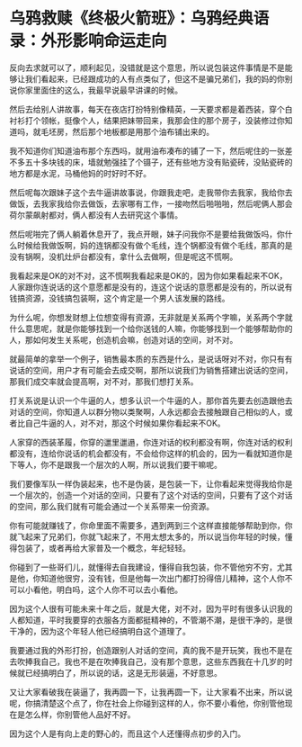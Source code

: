 # 乌鸦救赎《终极火箭班》：乌鸦经典语录：外形影响命运走向

反向去求就可以了，顺利起见，没错就是这个意思，所以说包装这件事情是不是能够让我们看起来，已经跟成功的人有点类似了，但这不是骗兄弟们，我的妈的你别说你家里面住的这么，我最早说最早讲课的时候。

然后去给别人讲故事，每天在夜店打扮特别像精英，一天要求都是着西装，穿个白衬衫打个领帐，挺像个人，结果把妹带回来，我那会住的那个房子，没装修过你知道吗，就毛坯房，然后那个地板都是用那个油布铺出来的。

我不知道你们知道油布那个东西吗，就用油布凑布的铺了一下，然后呢住的一张差不多五十多块钱的床，墙就勉强挂了个镊子，还有些地方没有贴瓷砖，没贴瓷砖的地方都是水泥，马桶他妈的时好时不好。

然后呢每次跟妹子这个去牛逼讲故事说，你跟我走吧，走我带你去我家，我给你去做饭，去我家我给你去做饭，去家哪有工作，一接吻然后啪啪啪，然后呢俩人那会荷尔蒙飙射都对，俩人都没有人去研究这个事情。

然后呢啪完了俩人躺着休息开了，我点开眼，妹子问我你不是要给我做饭吗，你什么时候给我做饭啊，妈的连锅都没有做个毛线，连个锅都没有做个毛线，那真的是没有锅啊，没机灶炉台都没有，拿什么去做啊，但是呢这不慌啊。

我看起来是OK的对不对，这不慌啊我看起来是OK的，因为你如果看起来不OK，人家跟你连说话的这个意愿都是没有的，连这个说话的意愿都是没有的，所以说有钱搞资源，没钱搞包装啊，这个肯定是一个男人该发展的路线。

为什么呢，你想发财想上位想变得有资源，无非就是关系两个字嘛，关系两个字就什么意思呢，就是你能够找到一个给你送钱的人嘛，你能够找到一个能够帮助你的人，那如何发生关系呢，创造机会嘛，创造对话的空间，对不对。

就最简单的拿举一个例子，销售最本质的东西是什么，是说话呀对不对，你只有有说话的空间，用户才有可能会去成交啊，那所以说我们为销售搭建出说话的空间，那我们成交率就会提高啊，对不对，那我们想打关系。

打关系说是认识一个牛逼的人，想多认识一个牛逼的人，那你首先要去创造跟他去对话的空间，你知道人以群分物以类聚啊，人永远都会去接触跟自己相似的人，或者比自己牛逼的人，对不对，那这个时候如果你看起来不OK。

人家穿的西装革履，你穿的邋里邋遢，你连对话的权利都没有啊，你连对话的权利都没有，连给你说话的机会都没有，不会给你这样的机会的，因为一看就知道你是下等人，你不是跟我一个层次的人啊，所以说我们要干嘛呢。

我们要像军队一样伪装起来，也不是伪装，是包装一下，让你看起来觉得我给你是一个层次的，创造一个对话的空间，只要有了这个对话的空间，只要有了这个对话的空间，那么我们就有可能会通过一个关系带来一份资源。

你有可能就赚钱了，你命里面不需要多，遇到两到三个这样直接能够帮助到你，你就飞起来了兄弟们，你就飞起来了，不用太想太多的，所以说当你年轻的时候，懂得包装了，或者再给大家普及一个概念，年纪轻轻。

你碰到了一些哥们儿，就懂得去自我建设，懂得自我包装，你不管他穷不穷，尤其是他，你知道他很穷，没有钱，但是他每一次出门都打扮得倍儿精神，这个人你不可以小看他，明白吗，这个人你不可以去小看他。

因为这个人很有可能未来十年之后，就是大佬，对不对，因为平时有很多认识我的人都知道，平时我要穿的衣服各方面都挺精神的，不管潮不潮，是很干净的，是很干净的，因为这个年轻人他已经搞明白这个道理了。

我要通过我的外形打扮，创造跟别人对话的空间，真的我不是开玩笑，我也不是在去吹捧我自己，我也不是在吹捧我自己，没有那个意思，这些东西我在十几岁的时候就已经搞明白了，所以说的话，这是无形装逼，不好意思。

又让大家看破我在装逼了，我再圆一下，让我再圆一下，让大家看不出来，所以说呢，你搞清楚这个点了，你在社会上你碰到这样的人，你不要小看他，你别管他现在是怎么样，你别管他人品好不好。

因为这个人是有向上走的野心的，而且这个人还懂得点初步的入门。